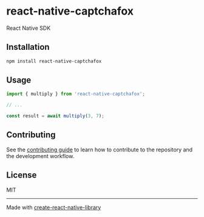 # react-native-captchafox

React Native SDK

## Installation

```sh
npm install react-native-captchafox
```

## Usage


```js
import { multiply } from 'react-native-captchafox';

// ...

const result = await multiply(3, 7);
```


## Contributing

See the [contributing guide](CONTRIBUTING.md) to learn how to contribute to the repository and the development workflow.

## License

MIT

---

Made with [create-react-native-library](https://github.com/callstack/react-native-builder-bob)
